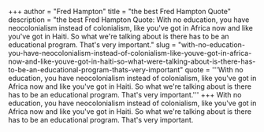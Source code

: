 +++
author = "Fred Hampton"
title = "the best Fred Hampton Quote"
description = "the best Fred Hampton Quote: With no education, you have neocolonialism instead of colonialism, like you've got in Africa now and like you've got in Haiti. So what we're talking about is there has to be an educational program. That's very important."
slug = "with-no-education-you-have-neocolonialism-instead-of-colonialism-like-youve-got-in-africa-now-and-like-youve-got-in-haiti-so-what-were-talking-about-is-there-has-to-be-an-educational-program-thats-very-important"
quote = '''With no education, you have neocolonialism instead of colonialism, like you've got in Africa now and like you've got in Haiti. So what we're talking about is there has to be an educational program. That's very important.'''
+++
With no education, you have neocolonialism instead of colonialism, like you've got in Africa now and like you've got in Haiti. So what we're talking about is there has to be an educational program. That's very important.
